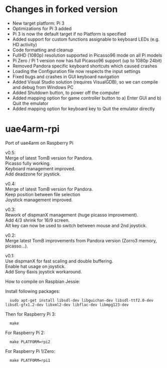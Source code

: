 # Changes in forked version

- New target platform: Pi 3
- Optimizations for Pi 3 added
- Pi 3 is now the default target if no Platform is specified
- Added support for custom functions assignable to keyboard LEDs (e.g. HD activity)
- Code formatting and cleanup
- FullHD (1080p) resolution supported in Picasso96 mode on all Pi models
- Pi Zero / Pi 1 version now has full Picasso96 support (up to 1080p 24bit)
- Removed Pandora specific keyboard shortcuts which caused crashes
- Loading the Configuration file now respects the input settings
- Fixed bugs and crashes in GUI keyboard navigation
- Added Visual Studio solution (requires VisualGDB), so we can compile and debug from Windows PC
- Added Shutdown button, to power off the computer
- Added mapping option for game controller button to a) Enter GUI and b) Quit the emulator
- Added mapping option for keyboard key to Quit the emulator directly

# uae4arm-rpi
Port of uae4arm on Raspberry Pi

v0.5:  
Merge of latest TomB version for Pandora.  
Picasso fully working.  
Keyboard management improved.  
Add deadzone for joystick.  

v0.4:  
Merge of latest TomB version for Pandora.  
Keep position between file selection   
Joystick management improved.  

v0.3:  
Rework of dispmanX management (huge picasso improvement).  
Add 4/3 shrink for 16/9 screen.  
Alt key can now be used to switch between mouse and 2nd joystick.  

v0.2:  
Merge latest TomB improvements from Pandora version (Zorro3 memory, picasso...).  

v0.1:  
Use dispmanX for fast scaling and double buffering.  
Enable hat usage on joystick.  
Add Sony 6axis joystick workaround.  


How to compile on Raspbian Jessie:

   Install following packages:

      sudo apt-get install libsdl-dev libguichan-dev libsdl-ttf2.0-dev libsdl-gfx1.2-dev libxml2-dev libflac-dev libmpg123-dev

   Then for Raspberry Pi 3:  

      make

   For Raspberry Pi 2:

      make PLATFORM=rpi2

   For Raspberry Pi 1/Zero:  

      make PLATFORM=rpi1
